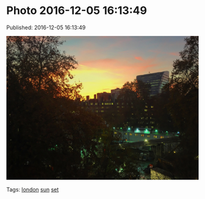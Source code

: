 
# Photo 2016-12-05 16:13:49

Published: 2016-12-05 16:13:49

![](154079674677-0.jpg)

Tags: [london](tag-london.md) [sun](tag-sun.md) [set](tag-set.md)
